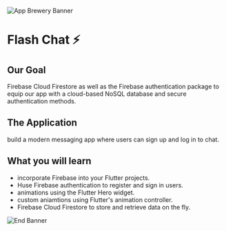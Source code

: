![App Brewery Banner](https://github.com/londonappbrewery/Images/blob/master/AppBreweryBanner.png)


# Flash Chat ⚡️

## Our Goal

Firebase Cloud Firestore as well as the Firebase authentication package to equip our app with a cloud-based NoSQL database and secure authentication methods. 


## The Application

build a modern messaging app where users can sign up and log in to chat.

## What you will learn

- incorporate Firebase into your Flutter projects.
- Huse Firebase authentication to register and sign in users.
- animations using the Flutter Hero widget.
- custom aniamtions using Flutter's animation controller.
- Firebase Cloud Firestore to store and retrieve data on the fly.

![End Banner](https://github.com/londonappbrewery/Images/blob/master/readme-end-banner.png)
